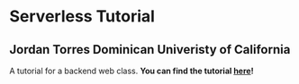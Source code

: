 # Serverless Tutorial

## Jordan Torres Dominican Univeristy of California

A tutorial for a backend web class.
**You can find the tutorial [here](https://www.serverless.com/blog/serverless-express-rest-api)!**
